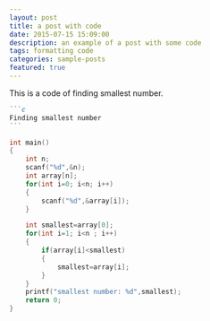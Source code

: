 ```yaml
---
layout: post
title: a post with code
date: 2015-07-15 15:09:00
description: an example of a post with some code
tags: formatting code
categories: sample-posts
featured: true
---
```


This is a code of finding smallest number.

````markdown
```c
Finding smallest number
```
````

```c
int main()
{
    int n;
    scanf("%d",&n);
    int array[n];
    for(int i=0; i<n; i++)
    {
        scanf("%d",&array[i]);
    }

    int smallest=array[0];
    for(int i=1; i<n ; i++)
    {
        if(array[i]<smallest)
        {
            smallest=array[i];
        }
    }
    printf("smallest number: %d",smallest);
    return 0;
}
```